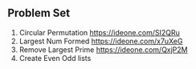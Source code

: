 ## Problem Set

1. Circular Permutation https://ideone.com/SI2QRu
2. Largest Num Formed https://ideone.com/x7uXeG
3. Remove Largest Prime https://ideone.com/QxjP2M
4. Create Even Odd lists
